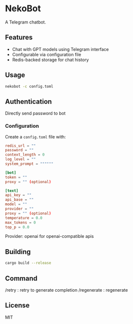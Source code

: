 # NekoBot

A Telegram chatbot.

## Features

- Chat with GPT models using Telegram interface
- Configurable via configuration file 
- Redis-backed storage for chat history

## Usage

```bash
nekobot -c config.toml
```

## Authentication

Directly send password to bot

### Configuration

Create a `config.toml` file with:

```toml
redis_url = ""
password = ""
context_length = 0
log_level = ""
system_prompt = """"""

[bot]
token = ""
proxy = "" (optional)

[text]
api_key = ""
api_base = ""
model = ""
provider = "" 
proxy = "" (optional)
temperature = 0.0
max_tokens = 0
top_p = 0.0

```

Provider: openai for openai-compatible apis

## Building

```bash
cargo build --release
```

## Command

/retry : retry to generate completion
/regenerate : regenerate 

## License

MIT